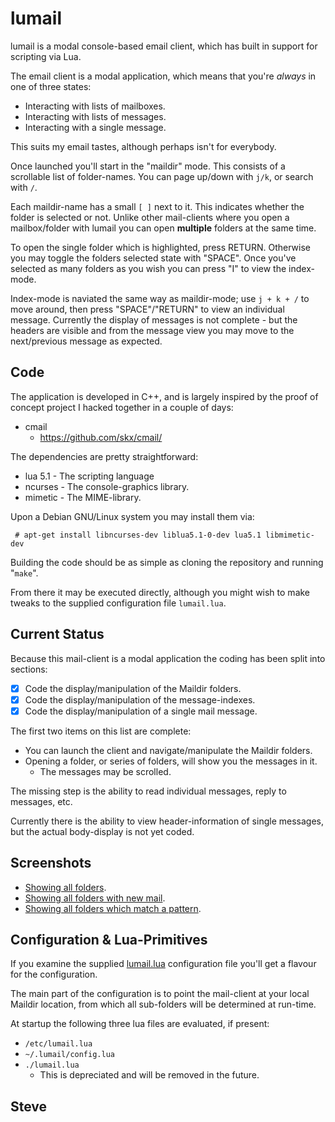 lumail
======

lumail is a modal console-based email client, which has built in support for scripting
via Lua.

The email client is a modal application, which means that you're *always* in one of three
states:

* Interacting with lists of mailboxes.
* Interacting with lists of messages.
* Interacting with a single message.

This suits my email tastes, although perhaps isn't for everybody.

Once launched you'll start in the "maildir" mode.  This consists of a scrollable list
of folder-names.  You can page up/down with `j/k`, or search with `/`.

Each maildir-name has a small `[ ]` next to it.  This indicates whether the folder is
selected or not.  Unlike other mail-clients where you open a mailbox/folder with lumail
you can open __multiple__ folders at the same time.

To open the single folder which is highlighted, press RETURN.  Otherwise you may toggle
the folders selected state with "SPACE".  Once you've selected as many folders as you
wish you can press "I" to view the index-mode.

Index-mode is naviated the same way as maildir-mode; use `j + k + /` to move around,
then press "SPACE"/"RETURN" to view an individual message.  Currently the display
of messages is not complete - but the headers are visible and from the message
view you may move to the next/previous message as expected.


Code
----

The application is developed in C++, and is largely inspired by the proof of concept project
I hacked together in a couple of days:

* cmail
    * https://github.com/skx/cmail/

The dependencies are pretty straightforward:

* lua 5.1 - The scripting language
* ncurses - The console-graphics library.
* mimetic - The MIME-library.

Upon a Debian GNU/Linux system you may install them via:

     # apt-get install libncurses-dev liblua5.1-0-dev lua5.1 libmimetic-dev

Building the code should be as simple as cloning the repository and running "`make`".

From there it may be executed directly, although you might wish to make tweaks to
the supplied configuration file `lumail.lua`.


Current Status
--------------

Because this mail-client is a modal application the coding has been split into
sections:

* [x] Code the display/manipulation of the Maildir folders.
* [x] Code the display/manipulation of the message-indexes.
* [x] Code the display/manipulation of a single mail message.

The first two items on this list are complete:

* You can launch the client and navigate/manipulate the Maildir folders.
* Opening a folder, or series of folders, will show you the messages in it.
    * The messages may be scrolled.

The missing step is the ability to read individual messages, reply to messages, etc.

Currently there is the ability to view header-information of single messages, but
the actual body-display is not yet coded.



Screenshots
-----------

* [Showing all folders](img/all.png).
* [Showing all folders with new mail](img/new.png).
* [Showing all folders which match a pattern](img/lj.png).


Configuration & Lua-Primitives
------------------------------

If you examine the supplied [lumail.lua](https://raw.github.com/skx/lumail/master/lumail.lua)
configuration file you'll get a flavour for the configuration.

The main part of the configuration is to  point the mail-client at your local Maildir
location, from which all sub-folders will be determined at run-time.

At startup the following three lua files are evaluated, if present:

* `/etc/lumail.lua`
* `~/.lumail/config.lua`
* `./lumail.lua`
   * This is depreciated and will be removed in the future.


Steve
--
